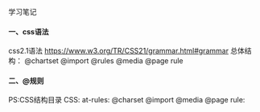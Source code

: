学习笔记
#### 一、css语法
css2.1语法  https://www.w3.org/TR/CSS21/grammar.html#grammar
总体结构：
    @chartset
    @import
    @rules
        @media
        @page
        rule

#### 二、@规则


PS:CSS结构目录
CSS:
    at-rules:
        @charset
        @import
        @media
        @page
    rule:


